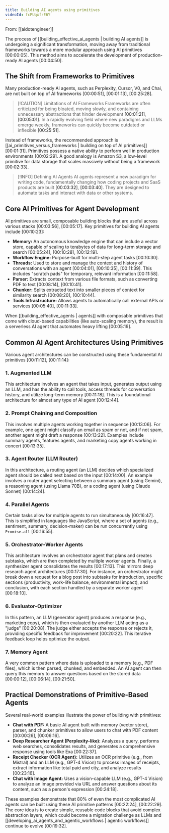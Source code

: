 ```yaml
---
title: Building AI agents using primitives
videoId: fcPUqxfrE6Y
---
```


From: [[aidotengineer]] <br/> 

The process of [[building_effective_ai_agents | building AI agents]] is undergoing a significant transformation, moving away from traditional frameworks towards a more modular approach using AI primitives <a class="yt-timestamp" data-t="00:00:05">[00:00:05]</a>. This method aims to accelerate the development of production-ready AI agents <a class="yt-timestamp" data-t="00:04:50">[00:04:50]</a>.

## The Shift from Frameworks to Primitives

Many production-ready AI agents, such as Perplexity, Cursor, V0, and Chai, are not built on top of AI frameworks <a class="yt-timestamp" data-t="00:00:51">[00:00:51]</a>, <a class="yt-timestamp" data-t="00:01:13">[00:01:13]</a>, <a class="yt-timestamp" data-t="00:25:28">[00:25:28]</a>.

> [!CAUTION] Limitations of AI Frameworks
> Frameworks are often criticized for being bloated, moving slowly, and containing unnecessary abstractions that hinder development <a class="yt-timestamp" data-t="00:01:21">[00:01:21]</a>, <a class="yt-timestamp" data-t="00:05:01">[00:05:01]</a>. In a rapidly evolving field where new paradigms and LLMs emerge weekly, frameworks can quickly become outdated or inflexible <a class="yt-timestamp" data-t="00:25:51">[00:25:51]</a>.

Instead of frameworks, the recommended approach is [[ai_primitives_versus_frameworks | building on top of AI primitives]] <a class="yt-timestamp" data-t="00:01:31">[00:01:31]</a>. Primitives possess a native ability to perform well in production environments <a class="yt-timestamp" data-t="00:02:29">[00:02:29]</a>. A good analogy is Amazon S3, a low-level primitive for data storage that scales massively without being a framework <a class="yt-timestamp" data-t="00:02:33">[00:02:33]</a>.

> [!INFO] Defining AI Agents
> AI agents represent a new paradigm for writing code, fundamentally changing how coding projects and SaaS products are built <a class="yt-timestamp" data-t="00:03:32">[00:03:32]</a>, <a class="yt-timestamp" data-t="00:03:40">[00:03:40]</a>. They are designed to automate tasks and interact with data or other systems.

## Core AI Primitives for Agent Development

AI primitives are small, composable building blocks that are useful across various stacks <a class="yt-timestamp" data-t="00:03:56">[00:03:56]</a>, <a class="yt-timestamp" data-t="00:05:17">[00:05:17]</a>. Key primitives for building AI agents include <a class="yt-timestamp" data-t="00:10:23">[00:10:23]</a>:

*   **Memory:** An autonomous knowledge engine that can include a vector store, capable of scaling to terabytes of data for long-term storage and search <a class="yt-timestamp" data-t="00:05:24">[00:05:24]</a>, <a class="yt-timestamp" data-t="00:10:28">[00:10:28]</a>, <a class="yt-timestamp" data-t="00:12:19">[00:12:19]</a>.
*   **Workflow Engine:** Purpose-built for multi-step agent tasks <a class="yt-timestamp" data-t="00:10:30">[00:10:30]</a>.
*   **Threads:** Used to store and manage the context and history of conversations with an agent <a class="yt-timestamp" data-t="00:04:01">[00:04:01]</a>, <a class="yt-timestamp" data-t="00:10:35">[00:10:35]</a>, <a class="yt-timestamp" data-t="00:11:39">[00:11:39]</a>. This includes "scratch pads" for temporary, relevant information <a class="yt-timestamp" data-t="00:11:58">[00:11:58]</a>.
*   **Parser:** Extracts context from various file formats, such as converting PDF to text <a class="yt-timestamp" data-t="00:08:14">[00:08:14]</a>, <a class="yt-timestamp" data-t="00:10:41">[00:10:41]</a>.
*   **Chunker:** Splits extracted text into smaller pieces of context for similarity search <a class="yt-timestamp" data-t="00:08:20">[00:08:20]</a>, <a class="yt-timestamp" data-t="00:10:44">[00:10:44]</a>.
*   **Tools Infrastructure:** Allows agents to automatically call external APIs or services <a class="yt-timestamp" data-t="00:05:40">[00:05:40]</a>, <a class="yt-timestamp" data-t="00:11:33">[00:11:33]</a>.

When [[building_effective_agents | agents]] with composable primitives that come with cloud-based capabilities (like auto-scaling memory), the result is a serverless AI agent that automates heavy lifting <a class="yt-timestamp" data-t="00:05:19">[00:05:19]</a>.

## Common AI Agent Architectures Using Primitives

Various agent architectures can be constructed using these fundamental AI primitives <a class="yt-timestamp" data-t="00:11:12">[00:11:12]</a>, <a class="yt-timestamp" data-t="00:11:14">[00:11:14]</a>:

### 1. Augmented LLM
This architecture involves an agent that takes input, generates output using an LLM, and has the ability to call tools, access threads for conversation history, and utilize long-term memory <a class="yt-timestamp" data-t="00:11:18">[00:11:18]</a>. This is a foundational architecture for almost any type of AI agent <a class="yt-timestamp" data-t="00:12:44">[00:12:44]</a>.

### 2. Prompt Chaining and Composition
This involves multiple agents working together in sequence <a class="yt-timestamp" data-t="00:13:06">[00:13:06]</a>. For example, one agent might classify an email as spam or not, and if not spam, another agent might draft a response <a class="yt-timestamp" data-t="00:13:22">[00:13:22]</a>. Examples include summary agents, features agents, and marketing copy agents working in concert <a class="yt-timestamp" data-t="00:13:35">[00:13:35]</a>.

### 3. Agent Router (LLM Router)
In this architecture, a routing agent (an LLM) decides which specialized agent should be called next based on the input <a class="yt-timestamp" data-t="00:14:00">[00:14:00]</a>. An example involves a router agent selecting between a summary agent (using Gemini), a reasoning agent (using Llama 70B), or a coding agent (using Claude Sonnet) <a class="yt-timestamp" data-t="00:14:24">[00:14:24]</a>.

### 4. Parallel Agents
Certain tasks allow for multiple agents to run simultaneously <a class="yt-timestamp" data-t="00:16:47">[00:16:47]</a>. This is simplified in languages like JavaScript, where a set of agents (e.g., sentiment, summary, decision-maker) can be run concurrently using `Promise.all` <a class="yt-timestamp" data-t="00:16:55">[00:16:55]</a>.

### 5. Orchestrator-Worker Agents
This architecture involves an orchestrator agent that plans and creates subtasks, which are then completed by multiple worker agents. Finally, a synthesizer agent consolidates the results <a class="yt-timestamp" data-t="00:17:13">[00:17:13]</a>. This mirrors deep research agent architectures <a class="yt-timestamp" data-t="00:17:30">[00:17:30]</a>. For instance, an orchestrator might break down a request for a blog post into subtasks for introduction, specific sections (productivity, work-life balance, environmental impact), and conclusion, with each section handled by a separate worker agent <a class="yt-timestamp" data-t="00:18:10">[00:18:10]</a>.

### 6. Evaluator-Optimizer
In this pattern, an LLM (generator agent) produces a response (e.g., marketing copy), which is then evaluated by another LLM acting as a "judge" <a class="yt-timestamp" data-t="00:20:08">[00:20:08]</a>. The judge either accepts the response or rejects it, providing specific feedback for improvement <a class="yt-timestamp" data-t="00:20:22">[00:20:22]</a>. This iterative feedback loop helps optimize the output.

### 7. Memory Agent
A very common pattern where data is uploaded to a memory (e.g., PDF files), which is then parsed, chunked, and embedded. An AI agent can then query this memory to answer questions based on the stored data <a class="yt-timestamp" data-t="00:00:12">[00:00:12]</a>, <a class="yt-timestamp" data-t="00:06:14">[00:06:14]</a>, <a class="yt-timestamp" data-t="00:21:50">[00:21:50]</a>.

## Practical Demonstrations of Primitive-Based Agents

Several real-world examples illustrate the power of building with primitives:

*   **Chat with PDF:** A basic AI agent built with memory (vector store), parser, and chunker primitives to allow users to chat with PDF content <a class="yt-timestamp" data-t="00:00:26">[00:00:26]</a>, <a class="yt-timestamp" data-t="00:06:16">[00:06:16]</a>.
*   **Deep Researcher Agent (Perplexity-like):** Analyzes a query, performs web searches, consolidates results, and generates a comprehensive response using tools like Exa <a class="yt-timestamp" data-t="00:22:37">[00:22:37]</a>.
*   **Receipt Checker (OCR Agent):** Utilizes an OCR primitive (e.g., from Mistral) and an LLM (e.g., GPT-4 Vision) to process images of receipts, extract information like total paid and city, and analyze results <a class="yt-timestamp" data-t="00:23:16">[00:23:16]</a>.
*   **Chat with Image Agent:** Uses a vision-capable LLM (e.g., GPT-4 Vision) to analyze an image provided via URL and answer questions about its content, such as a person's expression <a class="yt-timestamp" data-t="00:24:18">[00:24:18]</a>.

These examples demonstrate that 80% of even the most complicated AI agents can be built using these AI primitive patterns <a class="yt-timestamp" data-t="00:22:24">[00:22:24]</a>, <a class="yt-timestamp" data-t="00:22:29">[00:22:29]</a>. The core idea is to create simple, reusable code blocks that avoid complex abstraction layers, which could become a migration challenge as LLMs and [[developing_ai_agents_and_agentic_workflows | agentic workflows]] continue to evolve <a class="yt-timestamp" data-t="00:19:32">[00:19:32]</a>.